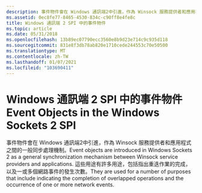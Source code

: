 ```yaml
---
description: 事件物件會在 Windows 通訊端2中引進，作為 Winsock 服務提供者和應用程式之間的一般同步處理機制。
ms.assetid: 0ec8fe77-8465-4530-834c-c90ff8e4fe8c
title: Windows 通訊端 2 SPI 中的事件物件
ms.topic: article
ms.date: 05/31/2018
ms.openlocfilehash: 13b89ec07790ecc3560e8b9d23e714c9c935d118
ms.sourcegitcommit: 831e8f3db78ab820e1710cede244553c70e50500
ms.translationtype: MT
ms.contentlocale: zh-TW
ms.lasthandoff: 01/07/2021
ms.locfileid: "103690411"
---
```

# <a name="event-objects-in-the-windows-sockets-2-spi"></a><span data-ttu-id="c746b-103">Windows 通訊端 2 SPI 中的事件物件</span><span class="sxs-lookup"><span data-stu-id="c746b-103">Event Objects in the Windows Sockets 2 SPI</span></span>

<span data-ttu-id="c746b-104">事件物件會在 Windows 通訊端2中引進，作為 Winsock 服務提供者和應用程式之間的一般同步處理機制。</span><span class="sxs-lookup"><span data-stu-id="c746b-104">Event objects are introduced in Windows Sockets 2 as a general synchronization mechanism between Winsock service providers and applications.</span></span> <span data-ttu-id="c746b-105">這些用途有許多用途，包括指出重迭作業的完成，以及一或多個網路事件的發生次數。</span><span class="sxs-lookup"><span data-stu-id="c746b-105">They are used for a number of purposes that include indicating the completion of overlapped operations and the occurrence of one or more network events.</span></span>

 

 



